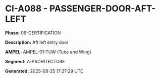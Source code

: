 # CI-A088 - PASSENGER-DOOR-AFT-LEFT

**Phase:** 06-CERTIFICATION

**Description:** Aft left entry door

**AMPEL:** AMPEL-01-TUW (Tube and Wing)

**Segment:** A-ARCHITECTURE

**Generated:** 2025-08-25 17:27:29 UTC

